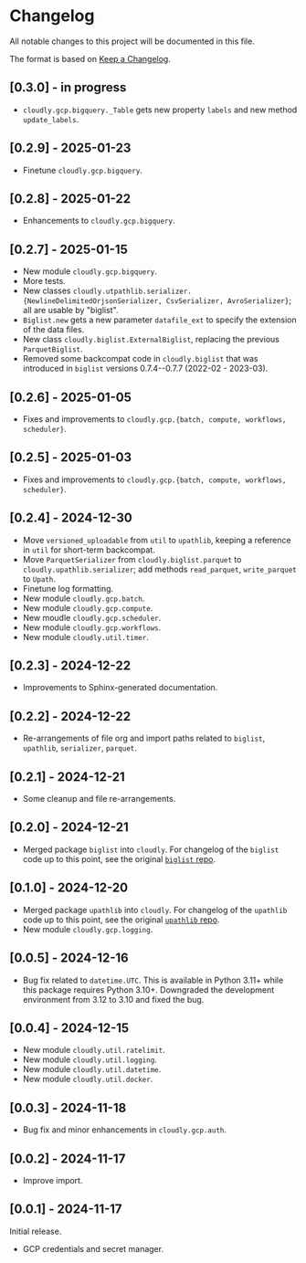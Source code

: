 # Changelog

All notable changes to this project will be documented in this file.

The format is based on [Keep a Changelog](https://keepachangelog.com/en/1.0.0/).


## [0.3.0] - in progress

- `cloudly.gcp.bigquery._Table` gets new property `labels` and new method `update_labels`.


## [0.2.9] - 2025-01-23

- Finetune `cloudly.gcp.bigquery`.


## [0.2.8] - 2025-01-22


- Enhancements to `cloudly.gcp.bigquery`.


## [0.2.7] - 2025-01-15

- New module `cloudly.gcp.bigquery`.
- More tests.
- New classes `cloudly.utpathlib.serializer.{NewlineDelimitedOrjsonSerializer, CsvSerializer, AvroSerializer}`; all are usable by "biglist".
- `Biglist.new` gets a new parameter `datafile_ext` to specify the extension of the data files.
- New class `cloudly.biglist.ExternalBiglist`, replacing the previous `ParquetBiglist`.
- Removed some backcompat code in `cloudly.biglist` that was introduced in `biglist` versions 0.7.4--0.7.7 (2022-02 - 2023-03).


## [0.2.6] - 2025-01-05

- Fixes and improvements to `cloudly.gcp.{batch, compute, workflows, scheduler}`.


## [0.2.5] - 2025-01-03
- Fixes and improvements to `cloudly.gcp.{batch, compute, workflows, scheduler}`.


## [0.2.4] - 2024-12-30

- Move `versioned_uploadable` from `util` to `upathlib`, keeping a reference in `util` for short-term backcompat.
- Move `ParquetSerializer` from `cloudly.biglist.parquet` to `cloudly.upathlib.serializer`; add methods `read_parquet`, `write_parquet` to `Upath`.
- Finetune log formatting.
- New module `cloudly.gcp.batch`.
- New module `cloudly.gcp.compute`.
- New moudle `cloudly.gcp.scheduler`.
- New module `cloudly.gcp.workflows`.
- New module `cloudly.util.timer`.


## [0.2.3] - 2024-12-22

- Improvements to Sphinx-generated documentation.


## [0.2.2] - 2024-12-22

- Re-arrangements of file org and import paths related to `biglist`, `upathlib`, `serializer`, `parquet`.


## [0.2.1] - 2024-12-21

- Some cleanup and file re-arrangements.


## [0.2.0] - 2024-12-21

- Merged package `biglist` into `cloudly`. For changelog of the `biglist` code up to this point, see the original [`biglist` repo](https://github.com/zpz/biglist).


## [0.1.0] - 2024-12-20

- Merged package `upathlib` into `cloudly`. For changelog of the `upathlib` code up to this point, see the original [`upathlib` repo](https://github.com/zpz/upathlib).
- New module `cloudly.gcp.logging`.


## [0.0.5] - 2024-12-16

- Bug fix related to `datetime.UTC`. This is available in Python 3.11+ while this package requires Python 3.10+. Downgraded the development environment from 3.12 to 3.10 and fixed the bug.


## [0.0.4] - 2024-12-15

- New module `cloudly.util.ratelimit`.
- New module `cloudly.util.logging`.
- New module `cloudly.util.datetime`.
- New module `cloudly.util.docker`.


## [0.0.3] - 2024-11-18

- Bug fix and minor enhancements in `cloudly.gcp.auth`.


## [0.0.2] - 2024-11-17

- Improve import.


## [0.0.1] - 2024-11-17

Initial release.

- GCP credentials and secret manager.

